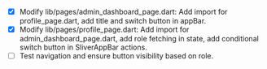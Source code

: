 - [x] Modify lib/pages/admin_dashboard_page.dart: Add import for profile_page.dart, add title and switch button in appBar.
- [x] Modify lib/pages/profile_page.dart: Add import for admin_dashboard_page.dart, add role fetching in state, add conditional switch button in SliverAppBar actions.
- [ ] Test navigation and ensure button visibility based on role.
